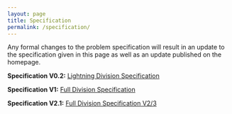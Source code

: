 ```yaml
---
layout: page
title: Specification
permalink: /specification/
---
```


Any formal changes to the problem specification will result in an update to the specification given in this page as well as an update published on the homepage.

**Specification V0.2:** [Lightning Division Specification](https://github.com/icfpcontest2022/icfpcontest2022.github.io/blob/d3b8eb326271721d6df241cba12f0cc9b2a43485/ContestSpecification.pdf)

**Specification V1:** [Full Division Specification](https://github.com/icfpcontest2022/icfpcontest2022.github.io/blob/15a2db2bf67e1f14d33b0be7505c066a8f2a72e7/ContestSpecification_full_round.pdf)

**Specification V2.1:** [Full Division Specification V2/3](https://github.com/icfpcontest2022/icfpcontest2022.github.io/blob/8c9b9ce52f4f9940673049089ed4df60e29a599c/ContestSpecification_v2_3.pdf)


